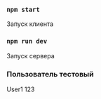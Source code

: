 ### `npm start`

Запуск клиента


### `npm run dev`

Запуск сервера

### Пользователь тестовый

User1
123